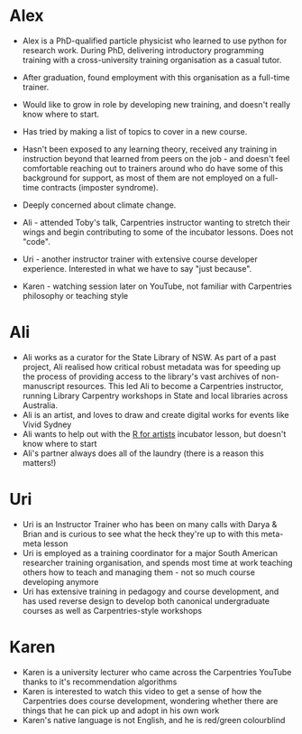 # Alex

-  Alex is a PhD-qualified particle physicist who learned to use python for research work. During PhD, delivering introductory programming training with a cross-university training organisation as a casual tutor. 
-  After graduation, found employment with this organisation as a full-time trainer. 
-  Would like to grow in role by developing new training, and doesn't really know where to start.
-  Has tried by making a list of topics to cover in a new course.
-  Hasn't been exposed to any learning theory, received any training in instruction beyond that learned from peers on the job - and doesn't feel comfortable reaching out to trainers around who do have some of this background for support, as most of them are not employed on a full-time contracts (imposter syndrome). 
-  Deeply concerned about climate change. 

- Ali - attended Toby's talk, Carpentries instructor wanting to stretch their wings and begin contributing to some of the incubator lessons. Does not "code".
- Uri - another instructor trainer with extensive course developer experience. Interested in what we have to say "just because".
- Karen - watching session later on YouTube, not familiar with Carpentries philosophy or teaching style


# Ali
- Ali works as a curator for the State Library of NSW. As part of a past project, Ali realised how critical robust metadata was for speeding up the process of providing access to the library's vast archives of non-manuscript resources. This led Ali to become a Carpentries instructor, running Library Carpentry workshops in State and local libraries across Australia. 
- Ali is an artist, and loves to draw and create digital works for events like Vivid Sydney
- Ali wants to help out with the [R for artists](https://github.com/carpentries-incubator/r-for-artists) incubator lesson, but doesn't know where to start
- Ali's partner always does all of the laundry (there is a reason this matters!)

# Uri
- Uri is an Instructor Trainer who has been on many calls with Darya & Brian and is curious to see what the heck they're up to with this meta-meta lesson
- Uri is employed as a training coordinator for a major South American researcher training organisation, and spends most time at work teaching others how to teach and managing them - not so much course developing anymore
- Uri has extensive training in pedagogy and course development, and has used reverse design to develop both canonical undergraduate courses as well as Carpentries-style workshops

# Karen
- Karen is a university lecturer who came across the Carpentries YouTube thanks to it's recommendation algorithms
- Karen is interested to watch this video to get a sense of how the Carpentries does course development, wondering whether there are things that he can pick up and adopt in his own work
- Karen's native language is not English, and he is red/green colourblind
